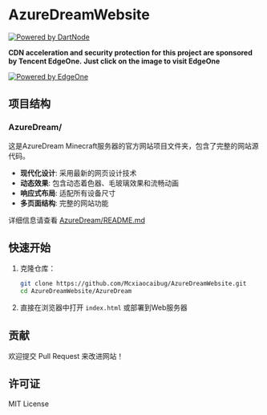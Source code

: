 # AzureDreamWebsite

[![Powered by DartNode](https://dartnode.com/branding/DN-Open-Source-sm.png)](https://dartnode.com "Powered by DartNode - Free VPS for Open Source")

**CDN acceleration and security protection for this project are sponsored by Tencent EdgeOne.**
**Just click on the image to visit EdgeOne**

[![Powered by EdgeOne](https://edgeone.ai/media/34fe3a45-492d-4ea4-ae5d-ea1087ca7b4b.png)](https://edgeone.ai/?from=github "Best Asian CDN, Edge, and Secure Solutions - Tencent EdgeOne")

## 项目结构

### AzureDream/
这是AzureDream Minecraft服务器的官方网站项目文件夹，包含了完整的网站源代码。

- **现代化设计**: 采用最新的网页设计技术
- **动态效果**: 包含动态着色器、毛玻璃效果和流畅动画
- **响应式布局**: 适配所有设备尺寸
- **多页面结构**: 完整的网站功能

详细信息请查看 [AzureDream/README.md](./AzureDream/README.md)

## 快速开始

1. 克隆仓库：
   ```bash
   git clone https://github.com/Mcxiaocaibug/AzureDreamWebsite.git
   cd AzureDreamWebsite/AzureDream
   ```

2. 直接在浏览器中打开 `index.html` 或部署到Web服务器

## 贡献

欢迎提交 Pull Request 来改进网站！

## 许可证

MIT License

